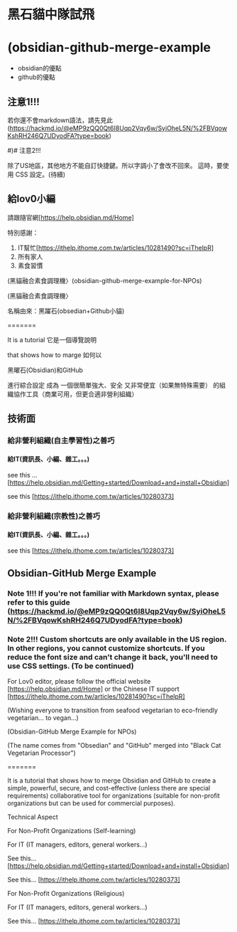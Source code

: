 
# 黑石貓中隊試飛
# (obsidian-github-merge-example 

- obsidian的優點
- github的優點

## 注意1!!!
若你還不會markdown語法，請先見此(https://hackmd.io/@eMP9zQQ0Qt6I8Uqp2Vqy6w/SyiOheL5N/%2FBVqowKshRH246Q7UDyodFA?type=book)

#)# 注意2!!!

除了US地區，其他地方不能自訂快捷鍵。所以字調小了會改不回來。
這時，要使用 CSS 設定。(待續)


## 給lov0小編

請跟隨官網[https://help.obsidian.md/Home]



特別感謝：

1. IT幫忙[https://ithelp.ithome.com.tw/articles/10281490?sc=iThelpR]
2. 所有家人
3. 素食習慣

(黑貓融合素食調理機〉(obsidian-github-merge-example-for-NPOs)

(黑貓融合素食調理機〉


名稱由來：黑躍石(obsedian+Github小貓)

=======

It is a tutorial 
它是一個導覽說明

that shows how to marge 
如何以

黑曜石(Obsidian)和GitHub

進行綜合設定
成為
一個很簡單強大、安全
又非常便宜（如果無特殊需要）
的組織協作工具（商業可用，但更合適非營利組織）

## 技術面

### 給非營利組織(自主學習性)之善巧

  #### 給IT(資訊長、小編、雜工。。。)

see this ... [https://help.obsidian.md/Getting+started/Download+and+install+Obsidian]


see this [https://ithelp.ithome.com.tw/articles/10280373]


### 給非營利組織(宗教性)之善巧

  #### 給IT(資訊長、小編、雜工。。。)


see this [https://ithelp.ithome.com.tw/articles/10280373]

## Obsidian-GitHub Merge Example

### Note 1!!! If you're not familiar with Markdown syntax, please refer to this guide (https://hackmd.io/@eMP9zQQ0Qt6I8Uqp2Vqy6w/SyiOheL5N/%2FBVqowKshRH246Q7UDyodFA?type=book)

### Note 2!!! Custom shortcuts are only available in the US region. In other regions, you cannot customize shortcuts. If you reduce the font size and can't change it back, you'll need to use CSS settings. (To be continued)

For Lov0 editor, please follow the official website [https://help.obsidian.md/Home] or the Chinese IT support [https://ithelp.ithome.com.tw/articles/10281490?sc=iThelpR]

(Wishing everyone to transition from seafood vegetarian to eco-friendly vegetarian... to vegan...)


(Obsidian-GitHub Merge Example for NPOs)


(The name comes from "Obsedian" and "GitHub" merged into "Black Cat Vegetarian Processor")


=======


It is a tutorial that shows how to merge Obsidian and GitHub to create a simple, powerful, secure, and cost-effective (unless there are special requirements) collaborative tool for organizations (suitable for non-profit organizations but can be used for commercial purposes).


Technical Aspect

For Non-Profit Organizations (Self-learning)

For IT (IT managers, editors, general workers...)

See this... [https://help.obsidian.md/Getting+started/Download+and+install+Obsidian]


See this... [https://ithelp.ithome.com.tw/articles/10280373]


For Non-Profit Organizations (Religious)

For IT (IT managers, editors, general workers...)

See this... [https://ithelp.ithome.com.tw/articles/10280373]



  
